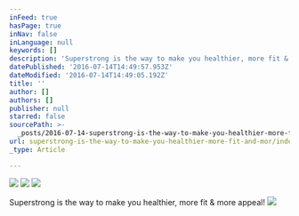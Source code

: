 ```yaml
---
inFeed: true
hasPage: true
inNav: false
inLanguage: null
keywords: []
description: 'Superstrong is the way to make you healthier, more fit & more appeal!'
datePublished: '2016-07-14T14:49:57.953Z'
dateModified: '2016-07-14T14:49:05.192Z'
title: ''
author: []
authors: []
publisher: null
starred: false
sourcePath: >-
  _posts/2016-07-14-superstrong-is-the-way-to-make-you-healthier-more-fit-and-mor.md
url: superstrong-is-the-way-to-make-you-healthier-more-fit-and-mor/index.html
_type: Article

---
```

![](https://the-grid-user-content.s3-us-west-2.amazonaws.com/6b67b3a3-3f55-41ff-83ed-2eb611474ad2.jpg)
![](https://the-grid-user-content.s3-us-west-2.amazonaws.com/fd138d79-2008-4cc0-abdb-6d491196b0c3.jpg)
![](https://the-grid-user-content.s3-us-west-2.amazonaws.com/38487a4d-1368-4e3c-bd92-1a5b63254511.jpg)

Superstrong is the way to make you healthier, more fit & more appeal!
![](https://the-grid-user-content.s3-us-west-2.amazonaws.com/3a7df9a0-74b7-4089-89ad-882388d29250.jpg)